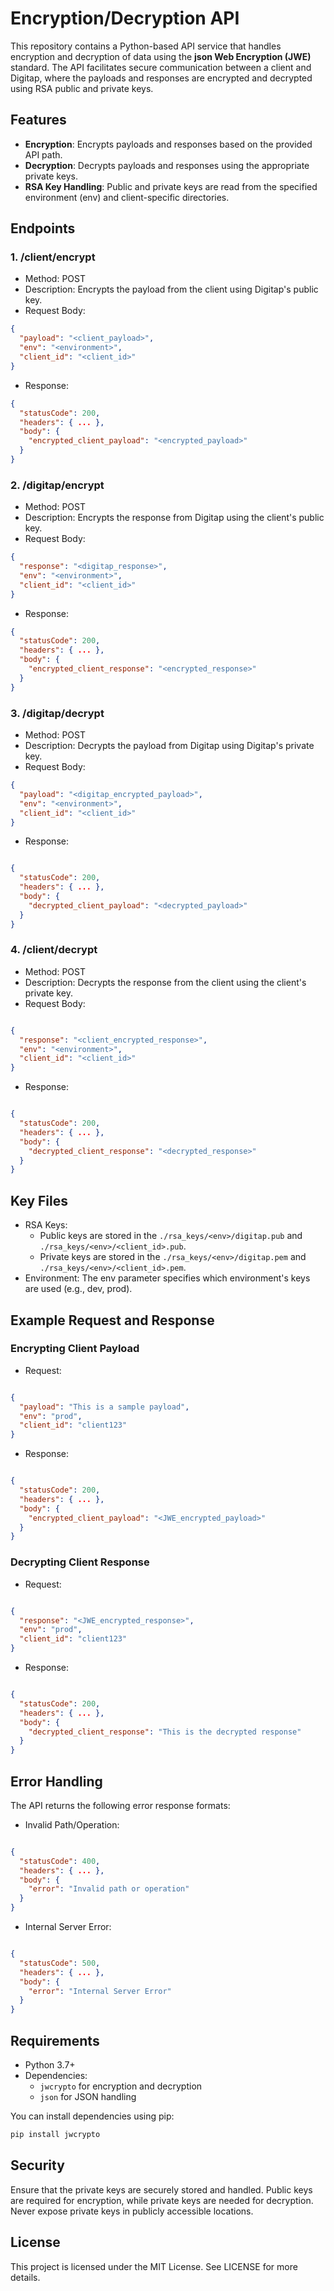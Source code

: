 # Encryption/Decryption API
This repository contains a Python-based API service that handles encryption and decryption of 
data using the **json Web Encryption (JWE)** standard. The API facilitates secure communication between a client and Digitap, where the payloads and responses are encrypted and decrypted using RSA public and private keys.

## Features
* **Encryption**: Encrypts payloads and responses based on the provided API path.
* **Decryption**: Decrypts payloads and responses using the appropriate private keys.
* **RSA Key Handling**: Public and private keys are read from the specified environment (env) and client-specific directories.

## Endpoints
### 1. /client/encrypt
* Method: POST
* Description: Encrypts the payload from the client using Digitap's public key.
* Request Body:
```json
{
  "payload": "<client_payload>",
  "env": "<environment>",
  "client_id": "<client_id>"
}
```
* Response:
```json
{
  "statusCode": 200,
  "headers": { ... },
  "body": {
    "encrypted_client_payload": "<encrypted_payload>"
  }
}

```

### 2. /digitap/encrypt
* Method: POST
* Description: Encrypts the response from Digitap using the client's public key.
* Request Body:
```json
{
  "response": "<digitap_response>",
  "env": "<environment>",
  "client_id": "<client_id>"
}
```
* Response:
```json
{
  "statusCode": 200,
  "headers": { ... },
  "body": {
    "encrypted_client_response": "<encrypted_response>"
  }
}
```
### 3. /digitap/decrypt
* Method: POST
* Description: Decrypts the payload from Digitap using Digitap's private key.
* Request Body:
```json
{
  "payload": "<digitap_encrypted_payload>",
  "env": "<environment>",
  "client_id": "<client_id>"
}
```
* Response:
```json

{
  "statusCode": 200,
  "headers": { ... },
  "body": {
    "decrypted_client_payload": "<decrypted_payload>"
  }
}
```
### 4. /client/decrypt
* Method: POST
* Description: Decrypts the response from the client using the client's private key.
* Request Body:
```json

{
  "response": "<client_encrypted_response>",
  "env": "<environment>",
  "client_id": "<client_id>"
}
```
* Response:
```json

{
  "statusCode": 200,
  "headers": { ... },
  "body": {
    "decrypted_client_response": "<decrypted_response>"
  }
}
```
## Key Files
* RSA Keys:
  * Public keys are stored in the `./rsa_keys/<env>/digitap.pub` and `./rsa_keys/<env>/<client_id>.pub`.
  * Private keys are stored in the `./rsa_keys/<env>/digitap.pem` and `./rsa_keys/<env>/<client_id>.pem`.
* Environment: The env parameter specifies which environment's keys are used (e.g., dev, prod).


## Example Request and Response
### Encrypting Client Payload
* Request:

```json

{
  "payload": "This is a sample payload",
  "env": "prod",
  "client_id": "client123"
}
```
* Response:

```json

{
  "statusCode": 200,
  "headers": { ... },
  "body": {
    "encrypted_client_payload": "<JWE_encrypted_payload>"
  }
}
```
### Decrypting Client Response
* Request:

```json

{
  "response": "<JWE_encrypted_response>",
  "env": "prod",
  "client_id": "client123"
}
```
* Response:

```json

{
  "statusCode": 200,
  "headers": { ... },
  "body": {
    "decrypted_client_response": "This is the decrypted response"
  }
}
```
## Error Handling
The API returns the following error response formats:

* Invalid Path/Operation:
```json

{
  "statusCode": 400,
  "headers": { ... },
  "body": {
    "error": "Invalid path or operation"
  }
}
```
* Internal Server Error:
```json

{
  "statusCode": 500,
  "headers": { ... },
  "body": {
    "error": "Internal Server Error"
  }
}
```

## Requirements
* Python 3.7+
* Dependencies:
  * `jwcrypto` for encryption and decryption
  * `json` for JSON handling 

You can install dependencies using pip:

```bash
pip install jwcrypto
```

## Security
Ensure that the private keys are securely stored and handled. Public keys are required for encryption, while private keys are needed for decryption. Never expose private keys in publicly accessible locations.

## License
This project is licensed under the MIT License. See LICENSE for more details.
